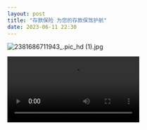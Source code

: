 ```yaml
---
layout: post
title: "存款保险 为您的存款保驾护航"
date: 2023-06-11 22:30
---
```


![2381686711943_.pic_hd (1).jpg](https://upload-images.jianshu.io/upload_images/2782305-fd11c22ccb37b233.jpg?imageMogr2/auto-orient/strip%7CimageView2/2/w/1240)

<video src="https://raw.githubusercontent.com/Wbqqqq/Wbqqqq.github.io/master/123.mp4"></video>